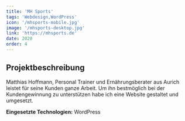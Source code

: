 ```yaml
---
title: 'MH Sports'
tags: 'Webdesign,WordPress'
icon: '/mhsports-mobile.jpg'
image: '/mhsports-desktop.jpg'
link: 'https://mhsports.de'
date: 2020
order: 4
---
```


## Projektbeschreibung
Matthias Hoffmann, Personal Trainer und Ernährungsberater aus Aurich leistet für seine Kunden ganze Arbeit. Um ihn bestmöglich bei der Kundengewinnung zu unterstützen habe ich eine Website gestaltet und umgesetzt.

**Eingesetzte Technologien:** WordPress
